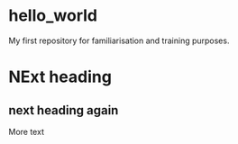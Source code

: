 # hello_world
My first repository for familiarisation and training purposes.

# NExt heading
## next heading again
More text
